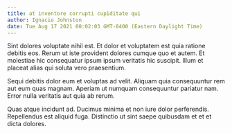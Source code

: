 ```yaml
---
title: at inventore corrupti cupiditate qui
author: Ignacio Johnston
date: Tue Aug 17 2021 00:02:03 GMT-0400 (Eastern Daylight Time)
---
```

Sint dolores voluptate nihil est. Et dolor et voluptatem est quia ratione debitis eos. Rerum ut iste provident dolores cumque quo et autem. Et molestiae hic consequatur ipsum ipsum veritatis hic suscipit. Illum et placeat alias qui soluta vero praesentium.

 Sequi debitis dolor eum et voluptas ad velit. Aliquam quia consequuntur rem aut eum quas magnam. Aperiam ut numquam consequuntur pariatur nam. Error nulla veritatis aut quia ab rerum.

 Quas atque incidunt ad. Ducimus minima et non iure dolor perferendis. Repellendus est aliquid fuga. Distinctio ut sint saepe quibusdam et et et dicta dolores.